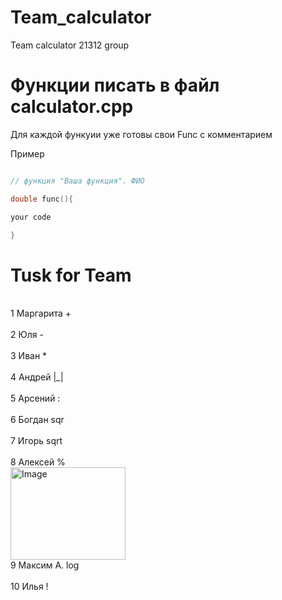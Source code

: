 # Team_calculator
Team calculator 21312 group
       
# Функции писать в файл calculator.cpp 
Для каждой функуии уже готовы свои Func с комментарием

Пример

```c++

// функция "Ваша функция". ФИО

double func(){

your code

}

```

# Tusk for Team
<br> 1 Маргарита + <br>
<br> 2 Юля - <br>
<br> 3 Иван * <br>
<br> 4 Андрей |_| <br>
<br> 5 Арсений : <br>
<br> 6 Богдан sqr <br>
<br> 7 Игорь sqrt <br>
<br> 8 Алексей  % <br> <img width="184" height="148" alt="Image" src="https://github.com/user-attachments/assets/2ecb88a0-4122-4f46-b3dc-29ce207bb7d0" />
<br> 9 Максим А. log <br>
<br> 10 Илья ! <br>
